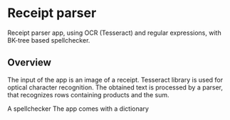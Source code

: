 # Receipt parser

Receipt parser app, using OCR (Tesseract) and regular expressions, with BK-tree based spellchecker. 

## Overview

The input of the app is an image of a receipt. Tesseract library is used for optical character recognition. 
The obtained text is processed by a parser, that recognizes rows containing products and the sum.

A spellchecker The app comes with a dictionary
